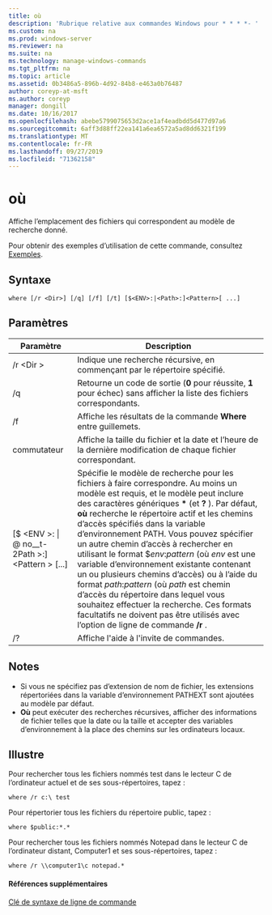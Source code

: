 ```yaml
---
title: où
description: 'Rubrique relative aux commandes Windows pour * * * *- '
ms.custom: na
ms.prod: windows-server
ms.reviewer: na
ms.suite: na
ms.technology: manage-windows-commands
ms.tgt_pltfrm: na
ms.topic: article
ms.assetid: 0b3486a5-896b-4d92-84b8-e463a0b76487
author: coreyp-at-msft
ms.author: coreyp
manager: dongill
ms.date: 10/16/2017
ms.openlocfilehash: abebe5799075653d2ace1af4eadbdd5d477d97a6
ms.sourcegitcommit: 6aff3d88ff22ea141a6ea6572a5ad8dd6321f199
ms.translationtype: MT
ms.contentlocale: fr-FR
ms.lasthandoff: 09/27/2019
ms.locfileid: "71362158"
---
```

# <a name="where"></a>où



Affiche l’emplacement des fichiers qui correspondent au modèle de recherche donné.

Pour obtenir des exemples d’utilisation de cette commande, consultez [Exemples](#BKMK_examples).

## <a name="syntax"></a>Syntaxe

```
where [/r <Dir>] [/q] [/f] [/t] [$<ENV>:|<Path>:]<Pattern>[ ...] 
```

## <a name="parameters"></a>Paramètres

|Paramètre|Description|
|---------|-----------|
|/r \<Dir >|Indique une recherche récursive, en commençant par le répertoire spécifié.|
|/q|Retourne un code de sortie (**0** pour réussite, **1** pour échec) sans afficher la liste des fichiers correspondants.|
|/f|Affiche les résultats de la commande **Where** entre guillemets.|
|commutateur|Affiche la taille du fichier et la date et l’heure de la dernière modification de chaque fichier correspondant.|
|[$ \<ENV >: \| @ no__t-2Path >:] \<Pattern > [...]|Spécifie le modèle de recherche pour les fichiers à faire correspondre. Au moins un modèle est requis, et le modèle peut inclure des caractères génériques **&#42;** (et **?** ). Par défaut, **où** recherche le répertoire actif et les chemins d’accès spécifiés dans la variable d’environnement PATH. Vous pouvez spécifier un autre chemin d’accès à rechercher en utilisant le format $*env*:*pattern* (où *env* est une variable d’environnement existante contenant un ou plusieurs chemins d’accès) ou à l’aide du format *path*:*pattern* (où *path* est chemin d’accès du répertoire dans lequel vous souhaitez effectuer la recherche. Ces formats facultatifs ne doivent pas être utilisés avec l’option de ligne de commande **/r** .|
|/?|Affiche l'aide à l'invite de commandes.|

## <a name="remarks"></a>Notes

-   Si vous ne spécifiez pas d’extension de nom de fichier, les extensions répertoriées dans la variable d’environnement PATHEXT sont ajoutées au modèle par défaut.
-   **Où** peut exécuter des recherches récursives, afficher des informations de fichier telles que la date ou la taille et accepter des variables d’environnement à la place des chemins sur les ordinateurs locaux.

## <a name="BKMK_examples"></a>Illustre

Pour rechercher tous les fichiers nommés test dans le lecteur C de l’ordinateur actuel et de ses sous-répertoires, tapez :
```
where /r c:\ test 
```
Pour répertorier tous les fichiers du répertoire public, tapez :
```
where $public:*.*
```
Pour rechercher tous les fichiers nommés Notepad dans le lecteur C de l’ordinateur distant, Computer1 et ses sous-répertoires, tapez :
```
where /r \\computer1\c notepad.*
```

#### <a name="additional-references"></a>Références supplémentaires

[Clé de syntaxe de ligne de commande](command-line-syntax-key.md)